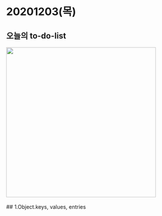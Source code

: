 20201203(목)
=
## 오늘의 to-do-list 
<div>
<img width="400" src="https://user-images.githubusercontent.com/71910560/101023403-0f2f2500-35b6-11eb-930c-8c1b7e18920a.jpg">
</div>
<br>
## 1.Object.keys, values, entries
